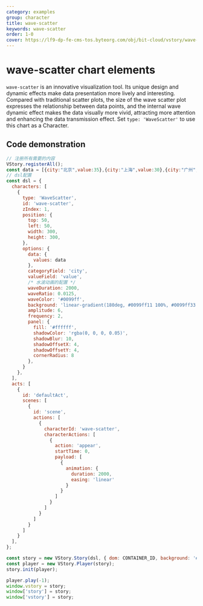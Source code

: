 ```yaml
---
category: examples
group: character
title: wave-scatter
keywords: wave-scatter
order: 1-0
cover: https://lf9-dp-fe-cms-tos.byteorg.com/obj/bit-cloud/vstory/wave-scatter.gif
---
```


# wave-scatter chart elements

`wave-scatter` is an innovative visualization tool. Its unique design and dynamic effects make data presentation more lively and interesting. Compared with traditional scatter plots, the size of the wave scatter plot expresses the relationship between data points, and the internal wave dynamic effect makes the data visually more vivid, attracting more attention and enhancing the data transmission effect.
Set `type: 'WaveScatter'` to use this chart as a Character.

## Code demonstration

```javascript livedemo template=vstory
// 注册所有需要的内容
VStory.registerAll();
const data = [{city:"北京",value:35},{city:"上海",value:30},{city:"广州",value:27},{city:"深圳",value:26},{city:"成都",value:15},{city:"杭州",value:19}, {city:"南京",value:12}]
// dsl配置
const dsl = {
  characters: [
    {
      type: 'WaveScatter',
      id: 'wave-scatter',
      zIndex: 1,
      position: {
        top: 50,
        left: 50,
        width: 300,
        height: 300,
      },
      options: {
        data: {
          values: data
        },
        categoryField: 'city',
        valueField: 'value',
        /* 水波动画的配置 */
        waveDuration: 2000,
        waveRatio: 0.0125,
        waveColor: '#0099ff',
        background: 'linear-gradient(180deg, #0099ff11 100%, #0099ff33 0%)',
        amplitude: 6,
        frequency: 2,
        panel: {
          fill: '#ffffff',
          shadowColor: 'rgba(0, 0, 0, 0.05)',
          shadowBlur: 10,
          shadowOffsetX: 4,
          shadowOffsetY: 4,
          cornerRadius: 8
        },
      }
    },
  ],
  acts: [
    {
      id: 'defaultAct',
      scenes: [
        {
          id: 'scene',
          actions: [
            {
              characterId: 'wave-scatter',
              characterActions: [
                {
                  action: 'appear',
                  startTime: 0,
                  payload: [
                    {
                      animation: {
                        duration: 2000,
                        easing: 'linear'
                      }
                    }
                  ]
                }
              ]
            }
          ]
        }
      ]
    }
  ],
};

const story = new VStory.Story(dsl, { dom: CONTAINER_ID, background: '#ebecf0' });
const player = new VStory.Player(story);
story.init(player);

player.play(-1);
window.vstory = story;
window['story'] = story;
window['vstory'] = story;
```
